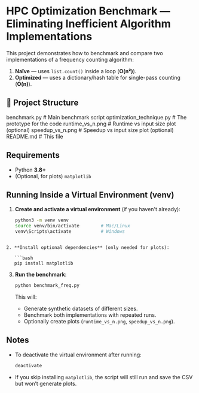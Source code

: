 
# HPC Optimization Benchmark — Eliminating Inefficient Algorithm Implementations

This project demonstrates how to benchmark and compare two implementations of a frequency counting algorithm:  
1. **Naïve** — uses `list.count()` inside a loop (**O(n²)**).  
2. **Optimized** — uses a dictionary/hash table for single-pass counting (**O(n)**).


## 📂 Project Structure


benchmark.py                # Main benchmark script
optimization_technique.py   # The prototype for the code
runtime_vs_n.png            # Runtime vs input size plot (optional)
speedup_vs_n.png            # Speedup vs input size plot (optional)
README.md                   # This file


## Requirements

- Python **3.8+**
- (Optional, for plots) `matplotlib`


##  Running Inside a Virtual Environment (venv)

1. **Create and activate a virtual environment** (if you haven't already):

   ```bash
   python3 -m venv venv
   source venv/bin/activate        # Mac/Linux
   venv\Scripts\activate           # Windows
```

2. **Install optional dependencies** (only needed for plots):

   ```bash
   pip install matplotlib
   ```

3. **Run the benchmark**:

   ```bash
   python benchmark_freq.py
   ```

   This will:

   * Generate synthetic datasets of different sizes.
   * Benchmark both implementations with repeated runs.
   * Optionally create plots (`runtime_vs_n.png`, `speedup_vs_n.png`).

## Notes

* To deactivate the virtual environment after running:

  ```bash
  deactivate
  ```
* If you skip installing `matplotlib`, the script will still run and save the CSV but won’t generate plots.

